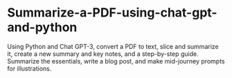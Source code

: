 # Summarize-a-PDF-using-chat-gpt-and-python
Using Python and Chat GPT-3, convert a PDF to text, slice and summarize it, create a new summary and key notes, and a step-by-step guide. Summarize the essentials, write a blog post, and make mid-journey prompts for illustrations.
